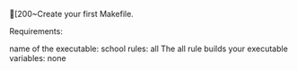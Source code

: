 [200~Create your first Makefile.

Requirements:

name of the executable: school
rules: all
The all rule builds your executable
variables: none
